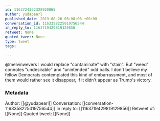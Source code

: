 ```yaml
---
id: 1163724362328920065
author: yudapearl
published_date: 2019-08-20 08:08:03 +00:00
conversation_id: 1163358225019756544
in_reply_to: 1163719429819129856
retweet: None
quoted_tweet: None
type: tweet
tags:

---
```


@melvinwevers I would replace "contaminate" with "stain". But "weed" connotes "undesirable" and "unintended" odd balls. I don't believe my fellow Democrats contemplated this kind of embarrassment, and most of them would rather see it disappear, if it didn't appear as Trump's victory.

### Metadata

Author: [[@yudapearl]]
Conversation: [[conversation-1163358225019756544]]
In reply to: [[1163719429819129856]]
Retweet of: [[None]]
Quoted tweet: [[None]]
